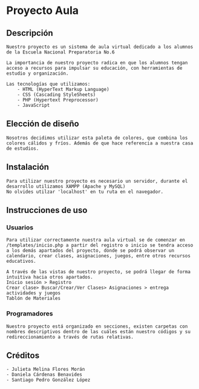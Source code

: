 # Proyecto Aula 
## Descripción
	Nuestro proyecto es un sistema de aula virtual dedicado a los alumnos de la Escuela Nacional Preparatoria No.6

	La importancia de nuestro proyecto radica en que los alumnos tengan acceso a recursos para impulsar su educación, con herramientas de estudio y organización. 
	
	Las tecnologías que utilizamos: 
		- HTML (HyperText Markup Language)
		- CSS (Cascading StyleSheets)
		- PHP (Hypertext Preprocessor)
		- JavaScript 

## Elección de diseño 
	Nosotros decidimos utilizar esta paleta de colores, que combina los colores cálidos y fríos. Además de que hace referencia a nuestra casa de estudios.

## Instalación 
	Para utilizar nuestro proyecto es necesario un servidor, durante el desarrollo utilizamos XAMPP (Apache y MySQL)
	No olvides utilzar 'localhost' en tu ruta en el navegador. 

## Instrucciones de uso 
### Usuarios
	Para utilizar correctamente nuestra aula virtual se de comenzar en /templates/inicio.php a partir del registro o inicio se tendra acceso 
	a los demás apartados del proyecto, donde se podrá observar un calendario, crear clases, asignaciones, juegos, entre otros recursos educativos. 

	A través de las vistas de nuestro proyecto, se podrá llegar de forma intuitiva hacia otros apartados. 
	Inicio sesión > Registro 
	Crear clase> Buscar/Crear/Ver Clases> Asignaciones > entrega actividades y juegos
	Tablón de Materiales
	

### Programadores
	Nuestro proyecto está organizado en secciones, existen carpetas con nombres descriptivos dentro de las cuáles están nuestro códigos y su redireccionamiento a través de rutas relativas.

## Créditos
	- Julieta Melina Flores Morán 
	- Daniela Cárdenas Benavides
	- Santiago Pedro González López
